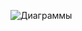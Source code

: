 ![Диаграммы](https://github.com/Ghost-of-a-smile/Pizzeria-analysis/blob/main/%D0%94%D0%B8%D0%B0%D0%B3%D1%80%D0%B0%D0%BC%D0%BC%D1%8B.png, "Диаграммы")
